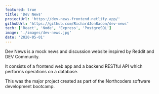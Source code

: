 ```yaml
---
featured: true
title: 'Dev News'
projectUrl: 'https://dev-news-frontend.netlify.app/'
githubUrl: 'https://github.com/RichardJonBacon/dev-news'
tech: ['React', 'Node', 'Express', 'PostgreSQL']
image: './images/dev-news.jpg'
date: '2020-05-01'
---
```


Dev News is a mock news and discussion website inspired by Reddit and DEV Community.

It consists of a frontend web app and a backend RESTful API which performs operations on a database.

This was the major project created as part of the Northcoders software development bootcamp.
